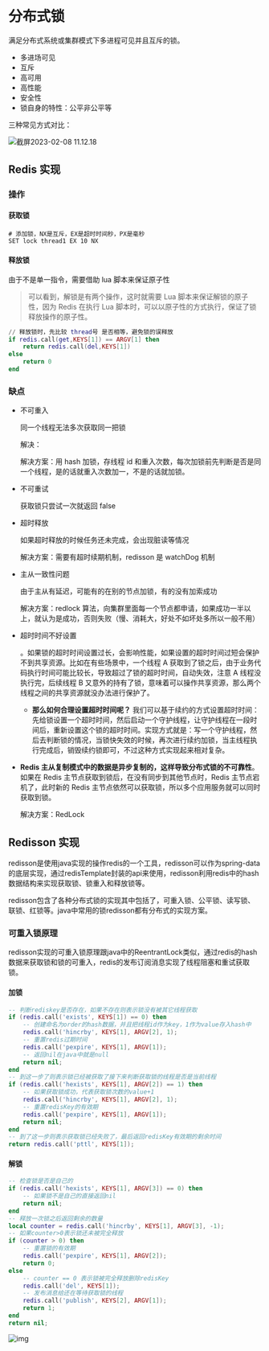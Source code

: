 # 分布式锁

满足分布式系统或集群模式下多进程可见并且互斥的锁。

- 多进场可见
- 互斥
- 高可用
- 高性能
- 安全性
- 锁自身的特性：公平非公平等

三种常见方式对比：

![截屏2023-02-08 11.12.18](https://xingqiu-tuchuang-1256524210.cos.ap-shanghai.myqcloud.com/3978/%E6%88%AA%E5%B1%8F2023-02-08%2011.12.18.png)

## Redis 实现

### 操作

#### 获取锁

```redis
# 添加锁，NX是互斥，EX是超时时间秒，PX是毫秒
SET lock thread1 EX 10 NX
```

#### 释放锁

由于不是单一指令，需要借助 lua 脚本来保证原子性

> 可以看到，解锁是有两个操作，这时就需要 Lua 脚本来保证解锁的原子性，因为 Redis 在执行 Lua 脚本时，可以以原子性的方式执行，保证了锁释放操作的原子性。

```lua
// 释放锁时，先比较 thread号 是否相等，避免锁的误释放
if redis.call(get,KEYS[1]) == ARGV[1] then
    return redis.call(del,KEYS[1])
else
    return 0
end
```

### 缺点

- 不可重入

  同一个线程无法多次获取同一把锁

  解决：

  解决方案：用 hash 加锁，存线程 id 和重入次数，每次加锁前先判断是否是同一个线程，是的话就重入次数加一，不是的话就加锁。

- 不可重试

  获取锁只尝试一次就返回 false

- 超时释放

  如果超时释放的时候任务还未完成，会出现脏读等情况

  解决方案：需要有超时续期机制，redisson 是 watchDog 机制

- 主从一致性问题

  由于主从有延迟，可能有的在别的节点加锁，有的没有加索成功

  解决方案：redlock 算法，向集群里面每一个节点都申请，如果成功一半以上，就认为是成功，否则失败（慢、消耗大，好处不如坏处多所以一般不用）

- 超时时间不好设置

  。如果锁的超时时间设置过长，会影响性能，如果设置的超时时间过短会保护不到共享资源。比如在有些场景中，一个线程 A 获取到了锁之后，由于业务代码执行时间可能比较长，导致超过了锁的超时时间，自动失效，注意 A 线程没执行完，后续线程 B 又意外的持有了锁，意味着可以操作共享资源，那么两个线程之间的共享资源就没办法进行保护了。

  - **那么如何合理设置超时时间呢？** 我们可以基于续约的方式设置超时时间：先给锁设置一个超时时间，然后启动一个守护线程，让守护线程在一段时间后，重新设置这个锁的超时时间。实现方式就是：写一个守护线程，然后去判断锁的情况，当锁快失效的时候，再次进行续约加锁，当主线程执行完成后，销毁续约锁即可，不过这种方式实现起来相对复杂。

- **Redis 主从复制模式中的数据是异步复制的，这样导致分布式锁的不可靠性**。如果在 Redis 主节点获取到锁后，在没有同步到其他节点时，Redis 主节点宕机了，此时新的 Redis 主节点依然可以获取锁，所以多个应用服务就可以同时获取到锁。

  解决方案：RedLock

## Redisson 实现

redisson是使用java实现的操作redis的一个工具，redisson可以作为spring-data的底层实现，通过redisTemplate封装的api来使用，redisson利用redis中的hash数据结构来实现获取锁、锁重入和释放锁等。

redisson包含了各种分布式锁的实现其中包括了，可重入锁、公平锁、读写锁、联锁、红锁等。java中常用的锁redisson都有分布式的实现方案。

### 可重入锁原理

redisson实现的可重入锁原理跟java中的ReentrantLock类似，通过redis的hash数据来获取锁和锁的可重入，redis的发布订阅消息实现了线程阻塞和重试获取锁。

#### 加锁

```lua
-- 判断rediskey是否存在，如果不存在则表示锁没有被其它线程获取
if (redis.call('exists', KEYS[1]) == 0) then
    -- 创建命名为order的hash数据，并且把线程id作为key，1作为value存入hash中
    redis.call('hincrby', KEYS[1], ARGV[2], 1);
    -- 重置redis过期时间
    redis.call('pexpire', KEYS[1], ARGV[1]);
    -- 返回nil在java中就是null
    return nil;
end
-- 到这一步了则表示锁已经被获取了接下来判断获取锁的线程是否是当前线程
if (redis.call('hexists', KEYS[1], ARGV[2]) == 1) then
    -- 如果获取锁成功，代表获取锁次数的value+1
    redis.call('hincrby', KEYS[1], ARGV[2], 1);
    -- 重置redisKey的有效期
    redis.call('pexpire', KEYS[1], ARGV[1]);
    return nil;
end
-- 到了这一步则表示获取锁已经失败了，最后返回redisKey有效期的剩余时间
return redis.call('pttl', KEYS[1]);
```

#### 解锁

```lua
-- 检查锁是否是自己的
if (redis.call('hexists', KEYS[1], ARGV[3]) == 0) then
    -- 如果锁不是自己的直接返回nil
    return nil;
end
-- 释放一次锁之后返回剩余的数量
local counter = redis.call('hincrby', KEYS[1], ARGV[3], -1);
-- 如果counter>0表示锁还未被完全释放
if (counter > 0) then
    -- 重置锁的有效期
    redis.call('pexpire', KEYS[1], ARGV[2]);
    return 0;
else
    -- counter == 0 表示锁被完全释放删除redisKey
    redis.call('del', KEYS[1]);
    -- 发布消息给还在等待获取锁的线程
    redis.call('publish', KEYS[2], ARGV[1]);
    return 1;
end
return nil;
```



![img](https://cdn.jsdelivr.net/gh/davidliuk/images@master/blog/968.png)
